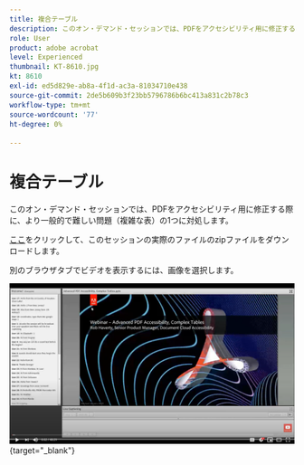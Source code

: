```yaml
---
title: 複合テーブル
description: このオン・デマンド・セッションでは、PDFをアクセシビリティ用に修正する際に、より一般的で難しい問題の1つ（複雑な表）に対処します。
role: User
product: adobe acrobat
level: Experienced
thumbnail: KT-8610.jpg
kt: 8610
exl-id: ed5d829e-ab8a-4f1d-ac3a-81034710e438
source-git-commit: 2de5b609b3f23bb5796786b6bc413a831c2b78c3
workflow-type: tm+mt
source-wordcount: '77'
ht-degree: 0%

---
```


# 複合テーブル

このオン・デマンド・セッションでは、PDFをアクセシビリティ用に修正する際に、より一般的で難しい問題（複雑な表）の1つに対処します。

[ここ](../assets/accessibilitysession3.zip)をクリックして、このセッションの実際のファイルのzipファイルをダウンロードします。

別のブラウザタブでビデオを表示するには、画像を選択します。

[![セッション3ビデオ](../assets/Accessibilitysession3_YT.png)](https://youtu.be/kcM_jyHGd6Y){target=&quot;_blank&quot;}
